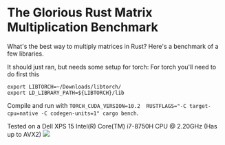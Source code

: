 # The Glorious Rust Matrix Multiplication Benchmark

What's the best way to multiply matrices in Rust? Here's a benchmark of a few libraries.

It should just ran, but needs some setup for torch:
For torch you'll need to do first this
```
export LIBTORCH=~/Downloads/libtorch/  
export LD_LIBRARY_PATH=${LIBTORCH}/lib 
```
Compile and run with `TORCH_CUDA_VERSION=10.2  RUSTFLAGS="-C target-cpu=native -C codegen-units=1" cargo bench`. 

Tested on a Dell XPS 15 Intel(R) Core(TM) i7-8750H CPU @ 2.20GHz (Has up to AVX2)
<img src="target/criterion/base_case/report/lines.svg"/>